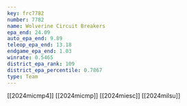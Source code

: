 ```yaml
---
key: frc7782
number: 7782
name: Wolverine Circuit Breakers
epa_end: 24.09
auto_epa_end: 9.89
teleop_epa_end: 13.18
endgame_epa_end: 1.03
winrate: 0.5465
district_epa_rank: 109
district_epa_percentile: 0.7867
type: Team
---
```

[[2024micmp4]]
[[2024micmp]]
[[2024miesc]]
[[2024milsu]]
